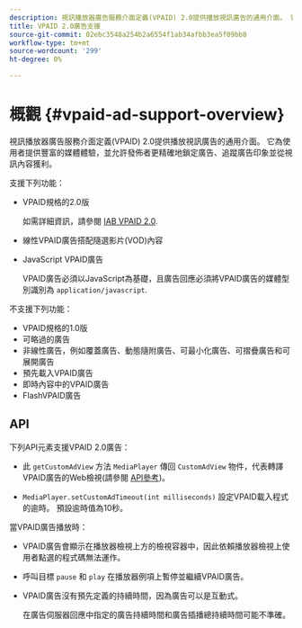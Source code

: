 ```yaml
---
description: 視訊播放器廣告服務介面定義(VPAID) 2.0提供播放視訊廣告的通用介面。 它為使用者提供豐富的媒體體驗，並允許發佈者更精確地鎖定廣告、追蹤廣告印象並從視訊內容獲利。
title: VPAID 2.0廣告支援
source-git-commit: 02ebc3548a254b2a6554f1ab34afbb3ea5f09bb8
workflow-type: tm+mt
source-wordcount: '299'
ht-degree: 0%

---
```


# 概觀 {#vpaid-ad-support-overview}

視訊播放器廣告服務介面定義(VPAID) 2.0提供播放視訊廣告的通用介面。 它為使用者提供豐富的媒體體驗，並允許發佈者更精確地鎖定廣告、追蹤廣告印象並從視訊內容獲利。

支援下列功能：

* VPAID規格的2.0版

  如需詳細資訊，請參閱 [IAB VPAID 2.0](https://www.iab.com/wp-content/uploads/2015/06/VPAID_2_0_Final_04-10-2012.pdf).
* 線性VPAID廣告搭配隨選影片(VOD)內容
* JavaScript VPAID廣告

  VPAID廣告必須以JavaScript為基礎，且廣告回應必須將VPAID廣告的媒體型別識別為 `application/javascript`.

不支援下列功能：

* VPAID規格的1.0版
* 可略過的廣告
* 非線性廣告，例如覆蓋廣告、動態隨附廣告、可最小化廣告、可摺疊廣告和可展開廣告
* 預先載入VPAID廣告
* 即時內容中的VPAID廣告
* FlashVPAID廣告

## API

下列API元素支援VPAID 2.0廣告：

* 此 `getCustomAdView` 方法 `MediaPlayer` 傳回 `CustomAdView` 物件，代表轉譯VPAID廣告的Web檢視(請參閱 [API參考](https://help.adobe.com/en_US/primetime/api/psdk/javadoc/index.html))。

* `MediaPlayer.setCustomAdTimeout(int milliseconds)` 設定VPAID載入程式的逾時。 預設逾時值為10秒。

當VPAID廣告播放時：

* VPAID廣告會顯示在播放器檢視上方的檢視容器中，因此依賴播放器檢視上使用者點選的程式碼無法運作。
* 呼叫目標 `pause` 和 `play` 在播放器例項上暫停並繼續VPAID廣告。

* VPAID廣告沒有預先定義的持續時間，因為廣告可以是互動式。

  在廣告伺服器回應中指定的廣告持續時間和廣告插播總持續時間可能不準確。
